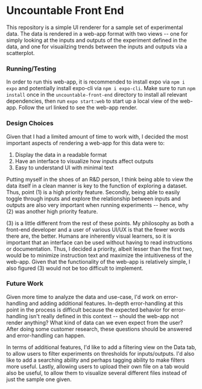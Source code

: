 # Uncountable Front End

This repository is a simple UI renderer for a sample set of experimental data. The data is rendered in a web-app format with two views -- one for simply looking at the inputs and outputs of the experiment defined in the data, and one for visuailzing trends between the inputs and outputs via a scatterplot. 

### Running/Testing

In order to run this web-app, it is recommended to install expo via ```npm i expo``` and potentially install expo-cli via ```npm i expo-cli```. Make sure to run ```npm install``` once in the ```uncountable-front-end``` directory to install all relevant dependencies, then run ```expo start:web``` to start up a local view of the web-app. Follow the url linked to see the web-app render.

### Design Choices

Given that I had a limited amount of time to work with, I decided the most important aspects of rendering a web-app for this data were to:
1. Display the data in a readable format
2. Have an interface to visualize how inputs affect outputs
3. Easy to understand UI with minimal text

Putting myself in the shoes of an R&D person, I think being able to view the data itself in a clean manner is key to the function of exploring a dataset. Thus, point (1) is a high priority feature. Secondly, being able to easily toggle through inputs and explore the relationship between inputs and outputs are also very important when running experiments -- hence, why (2) was another high priority feature.

(3) is a little different from the rest of these points. My philosophy as both a front-end developer and a user of various UI/UX is that the fewer words there are, the better. Humans are inherently visual learners, so it is important that an interface can be used without having to read instructions or documentation. Thus, I decided a priority, albeit lesser than the first two, would be to minimize instruction text and maximize the intuitiveness of the web-app. Given that the functionality of the web-app is relatively simple, I also figured (3) would not be too difficult to implement.

### Future Work

Given more time to analyze the data and use-case, I'd work on error-handling and adding additional features. In-depth error-handling at this point in the process is difficult because the expected behavior for error-handling isn't really defined in this context -- should the web-app not render anything? What kind of data can we even expect from the user? After doing some customer research, these questions should be answered and error-handling can happen. 

In terms of additional features, I'd like to add a filtering view on the Data tab, to allow users to filter experiments on thresholds for inputs/outputs. I'd also like to add a searching ability and perhaps tagging ability to make filters more useful. Lastly, allowing users to upload their own file on a tab would also be useful, to allow them to visualize several different files instead of just the sample one given.